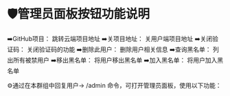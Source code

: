 🛡️管理员面板按钮功能说明
=================

➡️GitHub项目：    跳转云端项目地址
➡️关项目地址：     关用户端项目地址
➡️关闭验证码：     关闭验证码的功能
➡️删除此用户：     删除用户相关信息
➡️查询黑名单：     列出所有被禁用户
➡️移出黑名单：     将用户移出黑名单
➡️加入黑名单：     将用户加入黑名单

⚙️通过在本群组中回复用户→ /admin 命令，可打开管理员面板，使用以下功能：